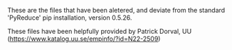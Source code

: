 These are the files that have been aletered, and deviate from the standard 'PyReduce' pip installation, version 0.5.26.

These files have been helpfully provided by Patrick Dorval, UU (https://www.katalog.uu.se/empinfo/?id=N22-2509)
